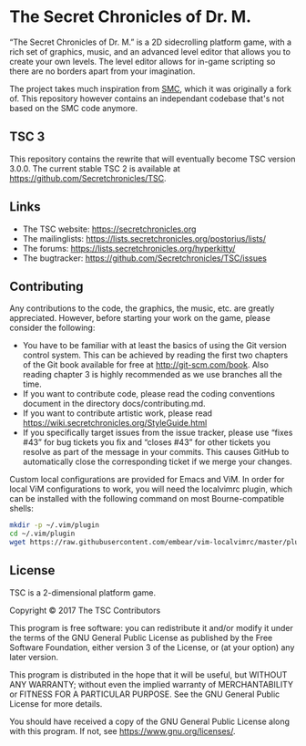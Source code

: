 The Secret Chronicles of Dr. M.
===============================

“The Secret Chronicles of Dr. M.” is a 2D sidecrolling platform game,
with a rich set of graphics, music, and an advanced level editor that
allows you to create your own levels. The level editor allows for
in-game scripting so there are no borders apart from your imagination.

The project takes much inspiration from
[SMC](http://www.secretmaryo.org), which it was originally a fork
of. This repository however contains an independant codebase that's
not based on the SMC code anymore.

TSC 3
-----

This repository contains the rewrite that will eventually become TSC
version 3.0.0. The current stable TSC 2 is available at
<https://github.com/Secretchronicles/TSC>.

Links
-----

* The TSC website: <https://secretchronicles.org>
* The mailinglists: <https://lists.secretchronicles.org/postorius/lists/>
* The forums: <https://lists.secretchronicles.org/hyperkitty/>
* The bugtracker: <https://github.com/Secretchronicles/TSC/issues>

Contributing
------------

Any contributions to the code, the graphics, the music, etc. are
greatly appreciated. However, before starting your work on the game,
please consider the following:

* You have to be familiar with at least the basics of using the Git
  version control system. This can be achieved by reading the first
  two chapters of the Git book available for free at
  <http://git-scm.com/book>. Also reading chapter 3 is highly
  recommended as we use branches all the time.
* If you want to contribute code, please read the coding conventions
  document in the directory docs/contributing.md.
* If you want to contribute artistic work, please read
  <https://wiki.secretchronicles.org/StyleGuide.html>
* If you specifically target issues from the issue tracker, please
  use “fixes #43” for bug tickets you fix and “closes #43” for other
  tickets you resolve as part of the message in your commits. This
  causes GitHub to automatically close the corresponding ticket if
  we merge your changes.

Custom local configurations are provided for Emacs and ViM. In order for local
ViM configurations to work, you will need the localvimrc plugin, which can be
installed with the following command on most Bourne-compatible shells:

~~~sh
mkdir -p ~/.vim/plugin
cd ~/.vim/plugin
wget https://raw.githubusercontent.com/embear/vim-localvimrc/master/plugin/localvimrc.vim
~~~

License
-------

TSC is a 2-dimensional platform game.

Copyright © 2017 The TSC Contributors

This program is free software: you can redistribute it and/or modify
it under the terms of the GNU General Public License as published by
the Free Software Foundation, either version 3 of the License, or
(at your option) any later version.

This program is distributed in the hope that it will be useful,
but WITHOUT ANY WARRANTY; without even the implied warranty of
MERCHANTABILITY or FITNESS FOR A PARTICULAR PURPOSE.  See the
GNU General Public License for more details.

You should have received a copy of the GNU General Public License
along with this program.  If not, see <https://www.gnu.org/licenses/>.
